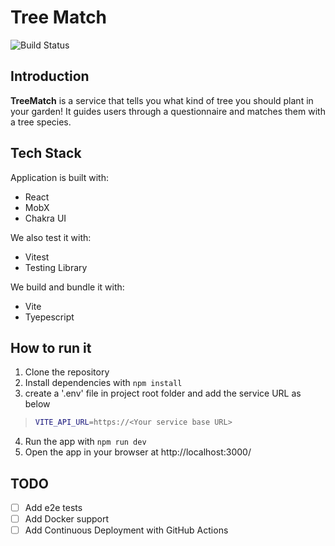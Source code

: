 # Tree Match

![Build Status](https://github.com/vincentsong/TreeMatch/actions/workflows/main.yml/badge.svg)

## Introduction

**TreeMatch** is a service that tells you what kind of tree you should plant in your garden! It guides users
through a questionnaire and matches them with a tree species.

## Tech Stack

Application is built with:

- React
- MobX
- Chakra UI

We also test it with:

- Vitest
- Testing Library

We build and bundle it with:

- Vite
- Tyepescript

## How to run it

1. Clone the repository
2. Install dependencies with `npm install`
3. create a '.env' file in project root folder and add the service URL as below

> ```bash
> VITE_API_URL=https://<Your service base URL>
> ```

4. Run the app with `npm run dev`
5. Open the app in your browser at http://localhost:3000/

## TODO
- [ ] Add e2e tests
- [ ] Add Docker support
- [ ] Add Continuous Deployment with GitHub Actions
